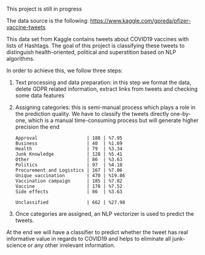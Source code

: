 This project is still in progress

The data source is the following:
https://www.kaggle.com/gpreda/pfizer-vaccine-tweets

This data set from Kaggle contains tweets about COVID19 vaccines with lists of Hashtags. The goal of this project is classifying these tweets to distinguish health-oriented, political and superstition based on NLP algorithms.

In order to achieve this, we follow three steps:

1.	Text processing and data preparation: in this step we format the data, delete GDPR related information, extract links from tweets and checking some data features
    
2.	Assigning categories: this is semi-manual process which plays a role in the prediction quality. We have to classify the tweets directly one-by-one, which is a manual time-consuming process but will generate higher precision the end
        
        Approval                  | 188 | %7.95 
        Business                  | 40  | %1.69 
        Health                    | 79  | %3.34 
        Junk Knowledge            | 128 | %5.41 
        Other                     | 86  | %3.63 
        Politics                  | 97  | %4.10 
        Procurement and Logistics | 167 | %7.06 
        Unique vaccination        | 470 | %19.86 
        Vaccination campaign      | 185 | %7.82 
        Vaccine                   | 178 | %7.52 
        Side effects              | 86  | %3.63 

        Unclassified              | 662 | %27.98 
    
3.	Once categories are assigned, an NLP vectorizer is used to predict the tweets.

At the end we will have a classifier to predict whether the tweet has real informative value in regards to COVID19 and helps to eliminate all junk-science or any other irrelevant information.
